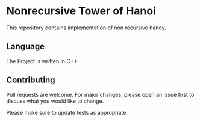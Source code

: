 # Nonrecursive Tower of Hanoi  

This repository contains implementation of non recursive hanoy.

## Language
The Project is written in C++


## Contributing
Pull requests are welcome. For major changes, please open an issue first to discuss what you would like to change.

Please make sure to update tests as appropriate.

